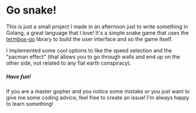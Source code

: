 # Go snake!

This is just a small project I made in an afternoon just to write something in Golang, a great language that I love!
It's a simple snake game that uses the [termbox-go](https://github.com/nsf/termbox-go) library to build the user interface and so the game itself.

I implemented some cool options to like the speed selection and the "pacman effect" (that allows you to go through walls and end up on the other side, not related to any flat earth conspiracy).

##### Have fun!

If you are a master gopher and you notice some mistake or you just want to give me some coding advice, feel free to create an issue! I'm always happy to learn something!
